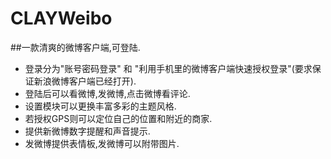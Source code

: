 # CLAYWeibo
##一款清爽的微博客户端,可登陆.

- 登录分为"账号密码登录" 和 "利用手机里的微博客户端快速授权登录"(要求保证新浪微博客户端已经打开).
- 登陆后可以看微博,发微博,点击微博看评论.
- 设置模块可以更换丰富多彩的主题风格.
- 若授权GPS则可以定位自己的位置和附近的商家.
- 提供新微博数字提醒和声音提示.
- 发微博提供表情板,发微博可以附带图片.
